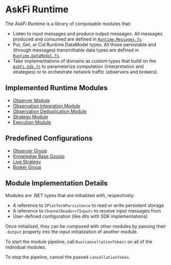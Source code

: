 # AskFi Runtime

The _AskFi Runtime_ is a library of composable modules that:

- Listen to input messages and produce output messages. All messages produced and consumed are defined in [`Runtime.Messages.fs`](../AskFi.Runtime.DataModel/Runtime.Messages.fs).
- Put, Get, or Cid Runtime DataModel types. All those persistable and (through messages) transmittable data types are defined in [`Runtime.DataModel.fs`](../AskFi.Runtime.DataModel/Runtime.DataModel.fs).
- Take implementations of domains as custom types that build on the [`AskFi.Sdk.fs`](../../sdk/source/AskFi.Sdk.fs) to parameterize computation (interpretation and strategies) or to orchestrate network traffic (observers and brokers).

## Implemented Runtime Modules

- [Observer Module](Modules/Observation/observer.md)
- [Observation Integration Module](Modules/ObservationPool/observation-integration.md)
- [Observation Deduplication Module](Modules/ObservationPool/observation-deduplication.md)
- [Strategy Module](Modules/Strategy/strategy.md)
- [Execution Module](Modules/Execution/execution.md)

## Predefined Configurations

- [Observer Group](observer-group.md)
- [Knowledge Base Gossip](knowledge-base-gossip.md)
- [Live Strategy](live-strategy.md)
- [Broker Group](broker-group.md)

## Module Implementation Details

Modules are .NET types that are initialized with, respectively:

- A reference to `IPlatformPersistence` to read or write persistent storage
- A reference to `ChannelReader<TInput>` to receive input messages from
- User-defined configuration (like dlls with SDK implementations)

Once initialized, they can be composed with other modules by passing their `.Output` property into the input initialization of another module.

To start the module pipeline, call `Run(cancellationToken)` on all of the individual modules.

To stop the pipeline, cancel the passed `cancellationToken`.
